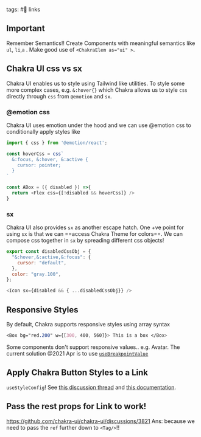 tags: #🎨
links

## Important
Remember Semantics!!
Create Components with meaningful semantics like `ul`, `li`,`a` .
Make good use of `<ChakraElem as="ui" >`.


## Chakra UI css vs sx
Chakra UI enables us to style using Tailwind like utilities.
To style some more complex cases, e.g. `&:hover{}` which Chakra allows us to style `css` directly through `css` from `@emotion` and `sx`.

### @emotion css
Chakra UI uses emotion under the hood and we can use @emotion css to conditionally apply styles like 
``` js
import { css } from '@emotion/react';

const hoverCss = css`
  &:focus, &:hover, &:active {
  	cursor: pointer;
  }
`  

const ABox = ({ disabled }) =>{
  return <Flex css={[!disabled && hoverCss]} />
}


```

### sx
Chakra UI also provides `sx` as another escape hatch.
One +ve point for using `sx` is that we can ==access Chakra Theme for colors==.
We can compose css together in `sx` by spreading different css objects!
``` js
export const disabledCssObj = {
  "&:hover,&:active,&:focus": {
	cursor: "default",
  },
  color: "gray.100",
};

<Icon sx={disabled && { ...disabledCssObj}} />
```

## Responsive Styles
By default, Chakra supports responsive styles using array syntax
``` css
<Box bg="red.200" w={[300, 400, 560]}> This is a box </Box>
```
Some components don't support responsive values.. e.g. Avatar.
The current solution @2021 Apr is to use [`useBreakpointValue`](https://github.com/chakra-ui/chakra-ui/issues/1028)

## Apply Chakra Button Styles to a Link
`useStyleConfig`!
See [this discussion thread](https://github.com/chakra-ui/chakra-ui/issues/3722) and [this documentation](https://chakra-ui.com/docs/theming/component-style#usestyleconfig-api).

## Pass the rest props for Link to work!
https://github.com/chakra-ui/chakra-ui/discussions/3821
Ans: because we need to pass the `ref` further down to `<Tag/>`!!